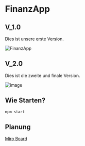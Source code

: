 # FinanzApp

## V_1.0
Dies ist unsere erste Version.

![FinanzApp](https://user-images.githubusercontent.com/49791511/175773497-fd291fa9-7e37-4d6b-80f4-e39c5e699476.png)


## V_2.0
Dies ist die zweite und finale Version.

![image](https://user-images.githubusercontent.com/49791511/175773476-97d69b5e-d98a-41a4-877c-b237f5b9faf3.png)


## Wie Starten?

```sh
npm start
```

## Planung
[Miro Board](https://miro.com/app/board/uXjVOAL8aTs=/)
